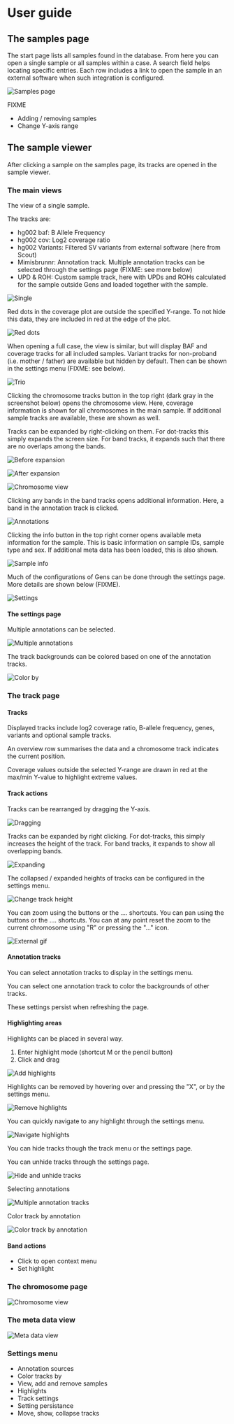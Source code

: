 # User guide

## The samples page

The start page lists all samples found in the database. From here you can open a single sample or all samples within a case. A search field helps locating specific entries. Each row includes a link to open the sample in an external software when such
integration is configured.

![Samples page](img/samples.PNG)

FIXME

* Adding / removing samples
* Change Y-axis range

## The sample viewer

After clicking a sample on the samples page, its tracks are opened in the sample viewer.

### The main views

The view of a single sample.

The tracks are:

* hg002 baf: B Allele Frequency
* hg002 cov: Log2 coverage ratio
* hg002 Variants: Filtered SV variants from external software (here from Scout)
* Mimisbrunnr: Annotation track. Multiple annotation tracks can be selected through the settings page (FIXME: see more below)
* UPD & ROH: Custom sample track, here with UPDs and ROHs calculated for the sample outside Gens and loaded together with the sample.

![Single](img/single.PNG)

Red dots in the coverage plot are outside the specified Y-range. To not hide this data, they are included in red at the edge of the plot.

![Red dots](img/red_dots.PNG)

When opening a full case, the view is similar, but will display BAF and coverage tracks for all included samples. Variant tracks for non-proband (i.e. mother / father) are available but hidden by default. Then can be shown in the settings menu (FIXME: see below).

![Trio](img/trio.PNG)

Clicking the chromosome tracks button in the top right (dark gray in the screenshot below) opens the chromosome view. Here, coverage information is shown for all chromosomes in the main sample. If additional sample tracks are available, these are shown as well.

Tracks can be expanded by right-clicking on them. For dot-tracks this simply expands the screen size. For band tracks, it expands such that there are no overlaps among the bands.

![Before expansion](img/before_expansion.PNG)

![After expansion](img/after_expansion.PNG)

![Chromosome view](img/chromosome_view.PNG)

Clicking any bands in the band tracks opens additional information. Here, a band in the annotation track is clicked.

![Annotations](img/annotations.PNG)

Clicking the info button in the top right corner opens available meta information for the sample. This is basic information on sample IDs, sample type and sex. If additional meta data has been loaded, this is also shown.

![Sample info](img/sample_info_after.PNG)

Much of the configurations of Gens can be done through the settings page. More details are shown below (FIXME).

![Settings](img/settings.PNG)

#### The settings page

Multiple annotations can be selected.

![Multiple annotations](img/multiple_annotations.PNG)

The track backgrounds can be colored based on one of the annotation tracks.

![Color by](img/color_by.PNG)

### The track page

#### Tracks

Displayed tracks include log2 coverage ratio, B-allele frequency, genes, variants and optional sample tracks.

An overview row summarises the data and a chromosome track indicates the current position.

Coverage values outside the selected Y-range are drawn in red at the max/min Y-value to highlight extreme values.

#### Track actions

Tracks can be rearranged by dragging the Y-axis. 

![Dragging](https://raw.githubusercontent.com/SMD-Bioinformatics-Lund/Documentation-resources/refs/heads/master/gens/dragging.gif)

Tracks can be expanded by right clicking. For dot-tracks, this simply increases the height of the track. For band tracks,
it expands to show all overlapping bands.

![Expanding](https://raw.githubusercontent.com/SMD-Bioinformatics-Lund/Documentation-resources/refs/heads/master/gens/expanding.gif)

The collapsed / expanded heights of tracks can be configured in the settings menu.

![Change track height](https://raw.githubusercontent.com/SMD-Bioinformatics-Lund/Documentation-resources/refs/heads/master/gens/changing_height.gif)

You can zoom using the buttons or the .... shortcuts.
You can pan using the buttons or the .... shortcuts.
You can at any point reset the zoom to the current chromosome using "R" or pressing the "..." icon.


![External gif](https://raw.githubusercontent.com/SMD-Bioinformatics-Lund/Documentation-resources/refs/heads/master/gens/navigation.gif)

#### Annotation tracks

You can select annotation tracks to display in the settings menu.


<GIF>

You can select one annotation track to color the backgrounds of other tracks.

<GIF>

These settings persist when refreshing the page.

#### Highlighting areas

Highlights can be placed in several way.

1. Enter highlight mode (shortcut M or the pencil button)
2. Click and drag

![Add highlights](https://raw.githubusercontent.com/SMD-Bioinformatics-Lund/Documentation-resources/refs/heads/master/gens/add_highlights.gif)

Highlights can be removed by hovering over and pressing the "X", or by the settings menu.

![Remove highlights](https://raw.githubusercontent.com/SMD-Bioinformatics-Lund/Documentation-resources/refs/heads/master/gens/remove_highlights.gif)

You can quickly navigate to any highlight through the settings menu.

![Navigate highlights](https://raw.githubusercontent.com/SMD-Bioinformatics-Lund/Documentation-resources/refs/heads/master/gens/navigate_highlights.gif)

You can hide tracks though the track menu or the settings page.

You can unhide tracks through the settings page.

![Hide and unhide tracks](https://raw.githubusercontent.com/SMD-Bioinformatics-Lund/Documentation-resources/refs/heads/master/gens/hide_unhide.gif)

Selecting annotations

![Multiple annotation tracks](https://raw.githubusercontent.com/SMD-Bioinformatics-Lund/Documentation-resources/refs/heads/master/gens/multiple_annotation_tracks.gif)

Color track by annotation

![Color track by annotation](https://raw.githubusercontent.com/SMD-Bioinformatics-Lund/Documentation-resources/refs/heads/master/gens/mimisbrunnr.gif)

#### Band actions

 * Click to open context menu
 * Set highlight

### The chromosome page

![Chromosome view](./img/chromosome_view.PNG)

### The meta data view

![Meta data view](./img/)

### Settings menu

 * Annotation sources
 * Color tracks by
 * View, add and remove samples
 * Highlights
 * Track settings
 * Setting persistance
 * Move, show, collapse tracks